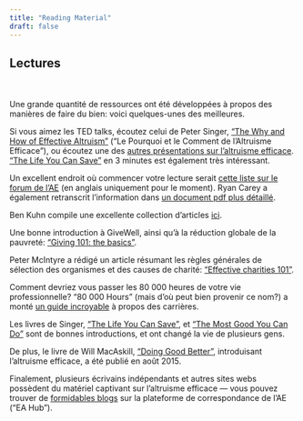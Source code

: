 ```yaml
---
title: "Reading Material"
draft: false
---
```


## Lectures
<br> <br>
Une grande quantité de ressources ont été développées à propos des manières de faire du bien: voici quelques-unes des meilleures.

Si vous aimez les TED talks, écoutez celui de Peter Singer, [“The Why and How of Effective Altruism”](https://www.youtube.com/watch?v=Diuv3XZQXyc) (“Le Pourquoi et le Comment de l’Altruisme Efficace”), ou écoutez une des [autres présentations sur l’altruisme efficace](http://effective-altruism.wikia.com/wiki/List_of_EA_Presentations). [“The Life You Can Save”](https://www.youtube.com/watch?v=onsIdBanynY) en 3 minutes est également très intéressant.

Un excellent endroit où commencer votre lecture serait [cette liste sur le forum de l’AE](http://www.effective-altruism.com/ea/6x/introduction_to_effective_altruism/) (en anglais uniquement pour le moment). Ryan Carey a également retranscrit l’information dans [un document pdf plus détaillé](http://www.careyryan.com/files/EA_Handbook.pdf).

Ben Kuhn compile une excellente collection d’articles [ici](http://www.benkuhn.net/ea-reading).

Une bonne introduction à GiveWell, ainsi qu’à la réduction globale de la pauvreté: [“Giving 101: the basics”](http://www.givewell.org/giving101).

Peter McIntyre a rédigé un article résumant les règles générales de sélection des organismes et des causes de charité: [“Effective charities 101”](http://mcntyr.com/effective-charities-101/).

Comment devriez vous passer les 80 000 heures de votre vie professionnelle? “80 000 Hours” (mais d’où peut bien provenir ce nom?) a monté [un guide incroyable](https://80000hours.org/career-guide/) à propos des carrières. 

Les livres de Singer, [“The Life You Can Save”](https://www.amazon.ca/Life-You-Can-Save-Poverty/dp/0812981561/), et [“The Most Good You Can Do”](https://www.amazon.ca/Most-Good-You-Can-Effective/dp/0300180276/) sont de bonnes introductions, et ont changé la vie de plusieurs gens.

De plus, le livre de Will MacAskill, [“Doing Good Better”](https://www.amazon.ca/Doing-Good-Better-Effective-Difference/dp/1592409105/), introduisant l’altruisme efficace, a été publié en août 2015.

Finalement, plusieurs écrivains indépendants et autres sites webs possèdent du matériel captivant sur l’altruisme efficace — vous pouvez trouver de [formidables blogs](https://eahub.org/links#blogs) sur la plateforme de correspondance de l’AE (“EA Hub”).

